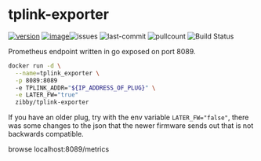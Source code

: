 # tplink-exporter
[![version](https://images.microbadger.com/badges/version/zibby/tplink-exporter.svg)](https://microbadger.com/images/zibby/tplink-exporter) [![image](https://images.microbadger.com/badges/image/zibby/tplink-exporter.svg)](https://microbadger.com/images/zibby/tplink-exporter)![issues](https://img.shields.io/github/issues-raw/Zibby/tplink-exporter/master.svg) ![last-commit](https://img.shields.io/github/last-commit/Zibby/tplink-exporter.svg) ![pullcount](https://img.shields.io/docker/pulls/zibby/tplink-exporter.svg) ![Build Status](https://jenkins.zibbytechnology.ddns.net/job/tplink-exporter/job/master/badge/icon)

Prometheus endpoint written in go exposed on port 8089.

~~~bash
docker run -d \
  --name=tplink_exporter \
  -p 8089:8089
  -e TPLINK_ADDR="${IP_ADDRESS_OF_PLUG}" \
  -e LATER_FW="true"
  zibby/tplink-exporter
~~~

If you have an older plug, try with the env variable `LATER_FW="false"`, there was some changes to the json that the newer firmware sends out that is not backwards compatible.

browse localhost:8089/metrics

